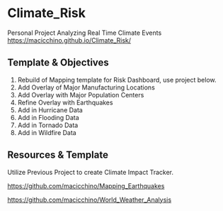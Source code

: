 # Climate_Risk
Personal Project Analyzing Real Time Climate Events
https://macicchino.github.io/Climate_Risk/

## Template & Objectives

1. Rebuild of Mapping template for Risk Dashboard, use project below.
2. Add Overlay of Major Manufacturing Locations
3. Add Overlay with Major Population Centers 
4. Refine Overlay with Earthquakes
5. Add in Hurricane Data
6. Add in Flooding Data
7. Add in Tornado Data 
8. Add in Wildfire Data


## Resources & Template

Utilize Previous Project to create Climate Impact Tracker. 

https://github.com/macicchino/Mapping_Earthquakes

https://github.com/macicchino/World_Weather_Analysis

